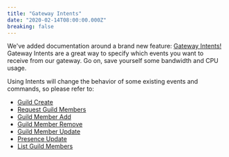 ```yaml
---
title: "Gateway Intents"
date: "2020-02-14T08:00:00.000Z"
breaking: false
---
```


We've added documentation around a brand new feature: [Gateway Intents!](#DOCS_TOPICS_GATEWAY/gateway-intents) Gateway Intents are a great way to specify which events you want to receive from our gateway. Go on, save yourself some bandwidth and CPU usage.

Using Intents will change the behavior of some existing events and commands, so please refer to:

* [Guild Create](#DOCS_TOPICS_GATEWAY_EVENTS/guild-create)
* [Request Guild Members](#DOCS_TOPICS_GATEWAY_EVENTS/request-guild-members)
* [Guild Member Add](#DOCS_TOPICS_GATEWAY_EVENTS/guild-member-add)
* [Guild Member Remove](#DOCS_TOPICS_GATEWAY_EVENTS/guild-member-remove)
* [Guild Member Update](#DOCS_TOPICS_GATEWAY_EVENTS/guild-member-update)
* [Presence Update](#DOCS_TOPICS_GATEWAY_EVENTS/presence-update)
* [List Guild Members](#DOCS_RESOURCES_GUILD/list-guild-members)
